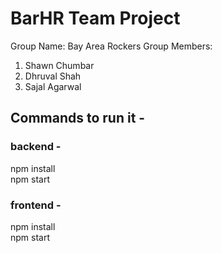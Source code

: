 # BarHR Team Project

Group Name: Bay Area Rockers
Group Members:
1. Shawn Chumbar
2. Dhruval Shah
3. Sajal Agarwal

## Commands to run it - 
### backend - 
npm install <br>
npm start

### frontend - 
npm install <br>
npm start
